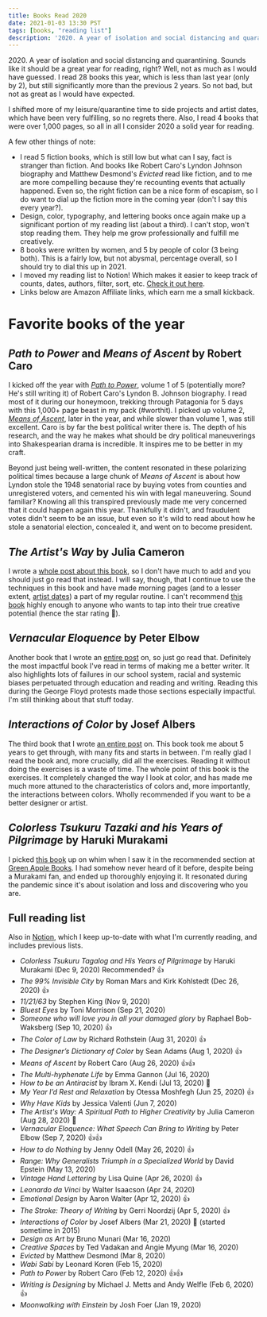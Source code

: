 ```yaml
---
title: Books Read 2020
date: 2021-01-03 13:30 PST
tags: [books, "reading list"]
description: '2020. A year of isolation and social distancing and quarantining. Sounds like it should be a great year for reading, right? Well, not as much as I would have guessed. I read 28 books this year, which is less than last year (only by 2), but still significantly more than the previous 2 years. So not bad, but not as great as I would have expected.'
---
```


2020\. A year of isolation and social distancing and quarantining. Sounds like it should be a great year for reading, right? Well, not as much as I would have guessed. I read 28 books this year, which is less than last year (only by 2), but still significantly more than the previous 2 years. So not bad, but not as great as I would have expected.

I shifted more of my leisure/quarantine time to side projects and artist dates, which have been very fulfilling, so no regrets there. Also, I read 4 books that were over 1,000 pages, so all in all I consider 2020 a solid year for reading.

A few other things of note:

- I read 5 fiction books, which is still low but what can I say, fact is stranger than fiction. And books like Robert Caro's Lyndon Johnson biography and Matthew Desmond's *Evicted* read like fiction, and to me are more compelling because they're recounting events that actually happened. Even so, the right fiction can be a nice form of escapism, so I do want to dial up the fiction more in the coming year (don't I say this every year?).
- Design, color, typography, and lettering books once again make up a significant portion of my reading list (about a third). I can't stop, won't stop reading them. They help me grow professionally and fulfill me creatively.
- 8 books were written by women, and 5 by people of color (3 being both). This is a fairly low, but not abysmal, percentage overall, so I should try to dial this up in 2021.
- I moved my reading list to Notion! Which makes it easier to keep track of counts, dates, authors, filter, sort, etc. [Check it out here](https://www.notion.so/42711b1983f74be698cdeac8c9bb3da2).
- Links below are Amazon Affiliate links, which earn me a small kickback.

# Favorite books of the year

## *Path to Power* and *Means of Ascent* by Robert Caro

I kicked off the year with *[Path to Power](https://amzn.to/2X5H9aH)*, volume 1 of 5 (potentially more? He's still writing it) of Robert Caro's Lyndon B. Johnson biography. I read most of it during our honeymoon, trekking through Patagonia for 5 days with this 1,000+ page beast in my pack (#worthit). I picked up volume 2, *[Means of Ascent](https://amzn.to/2KWpwI1)*, later in the year, and while slower than volume 1, was still excellent. Caro is by far the best political writer there is. The depth of his research, and the way he makes what should be dry political maneuverings into Shakespearian drama is incredible. It inspires me to be better in my craft.

Beyond just being well-written, the content resonated in these polarizing political times because a large chunk of *Means of Ascent* is about how Lyndon stole the 1948 senatorial race by buying votes from counties and unregistered voters, and cemented his win with legal maneuvering. Sound familiar? Knowing all this transpired previously made me very concerned that it could happen again this year. Thankfully it didn't, and fraudulent votes didn't seem to be an issue, but even so it's wild to read about how he stole a senatorial election, concealed it, and went on to become president.

## *The Artist's Way* by Julia Cameron

I wrote a [whole post about this book](/2020/09/14/my-experience-with-the-artist-s-way/), so I don't have much to add and you should just go read that instead. I will say, though, that I continue to use the techniques in this book and have made morning pages (and to a lesser extent, [artist dates](/2020/11/23/learning-the-true-power-of-artist-dates/)) a part of my regular routine. I can't recommend [this book](https://amzn.to/3hDdwpj) highly enough to anyone who wants to tap into their true creative potential (hence the star rating 🌟).

## *Vernacular Eloquence* by Peter Elbow

Another book that I wrote an [entire post](/2020/11/19/notes-from-vernacular-eloquence/) on, so just go read that. Definitely the most impactful book I've read in terms of making me a better writer. It also highlights lots of failures in our school system, racial and systemic biases perpetuated through education and reading and writing. Reading this during the George Floyd protests made those sections especially impactful. I'm still thinking about that stuff today.

## *Interactions of Color* by Josef Albers

The third book that I wrote [an entire post](/2020/04/29/exercises-from-interactions-of-color-by-josef-albers/) on. This book took me about 5 years to get through, with many fits and starts in between. I'm really glad I read the book and, more crucially, did all the exercises. Reading it without doing the exercises is a waste of time. The whole point of this book is the exercises. It completely changed the way I look at color, and has made me much more attuned to the characteristics of colors and, more importantly, the interactions between colors. Wholly recommended if you want to be a better designer or artist.

## *Colorless Tsukuru Tazaki and his Years of Pilgrimage* by Haruki Murakami

I picked [this book](https://amzn.to/356t2X9) up on whim when I saw it in the recommended section at [Green Apple Books](https://www.greenapplebooks.com/). I had somehow never heard of it before, despite being a Murakami fan, and ended up thoroughly enjoying it. It resonated during the pandemic since it's about isolation and loss and discovering who you are.

## Full reading list

Also in [Notion](https://www.notion.so/42711b1983f74be698cdeac8c9bb3da2?v=f79b71426fbb4416be9eafbb32432f7a), which I keep up-to-date with what I'm currently reading, and includes previous lists.

- *Colorless Tsukuru Tagalog and His Years of Pilgrimage* by Haruki Murakami (Dec 9, 2020) Recommended? 👍
- *The 99% Invisible City* by Roman Mars and Kirk Kohlstedt (Dec 26, 2020) 👍
- *11/21/63* by Stephen King (Nov 9, 2020)
- *Bluest Eyes* by Toni Morrison (Sep 21, 2020)
- *Someone who will love you in all your damaged glory* by Raphael Bob-Waksberg (Sep 10, 2020) 👍
- *The Color of Law* by Richard Rothstein (Aug 31, 2020) 👍
- *The Designer’s Dictionary of Color* by Sean Adams (Aug 1, 2020) 👍
- *Means of Ascent* by Robert Caro (Aug 26, 2020) 👍👍
- *The Multi-hyphenate Life* by Emma Gannon (Jul 16, 2020)
- *How to be an Antiracist* by Ibram X. Kendi (Jul 13, 2020) 🙌
- *My Year I’d Rest and Relaxation* by Otessa Moshfegh (Jun 25, 2020) 👍
- *Why Have Kids* by Jessica Valenti (Jun 7, 2020)
- *The Artist's Way: A Spiritual Path to Higher Creativity* by Julia Cameron (Aug 28, 2020) 🌟
- *Vernacular Eloquence: What Speech Can Bring to Writing* by Peter Elbow (Sep 7, 2020) 👍👍
- *How to do Nothing* by Jenny Odell (May 26, 2020) 👍
- *Range: Why Generalists Triumph in a Specialized World* by David Epstein (May 13, 2020)
- *Vintage Hand Lettering* by Lisa Quine (Apr 26, 2020) 👍
- *Leonardo da Vinci* by Walter Isaacson (Apr 24, 2020)
- *Emotional Design* by Aaron Walter (Apr 12, 2020) 👍
- *The Stroke: Theory of Writing* by Gerri Noordzij (Apr 5, 2020) 👍
- *Interactions of Color* by Josef Albers (Mar 21, 2020) 🙌 (started sometime in 2015)
- *Design as Art* by Bruno Munari (Mar 16, 2020)
- *Creative Spaces* by Ted Vadakan and Angie Myung (Mar 16, 2020)
- *Evicted* by Matthew Desmond (Mar 8, 2020)
- *Wabi Sabi* by Leonard Koren (Feb 15, 2020)
- *Path to Power* by Robert Caro (Feb 12, 2020) 👍👍
- *Writing is Designing* by Michael J. Metts and Andy Welfle (Feb 6, 2020) 👍
- *Moonwalking with Einstein* by Josh Foer (Jan 19, 2020)
